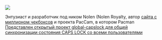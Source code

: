 <!--2025-02-06 11:57:43-->
<div class="yb">
  <div class="rss smaller1 habr"><img src="https://habrastorage.org/getpro/habr/upload_files/67b/d94/dd4/67bd94dd46431d3c717677bf16d10bfb.png" /><p>Энтузиаст и разработчик под ником Nolen (Nolen Royalty, автор <a href="https://habr.com/ru/news/826290/" rel="noopener noreferrer nofollow">сайта с миллионом чекбоксов</a> и проекта PacCam, в котором Pacman <a href="https://habr.com/ru/news/856000/" rel="noopener... <br><a class="light" href="https://habr.com/ru/news/880088/?utm_source=habrahabr&utm_medium=rss&utm_campaign=880088">Представлен открытый проект global-capslock для общей синхронизации состояния CAPS LOCK со всеми пользователями</a></div>
</div>
